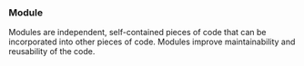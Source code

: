 ### Module

Modules are independent, self-contained pieces of code that can be incorporated into other pieces of code.
Modules improve maintainability and reusability of the code.
